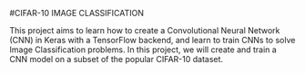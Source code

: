 #CIFAR-10 IMAGE CLASSIFICATION

This project aims to learn how to create a Convolutional Neural Network (CNN) in Keras with a TensorFlow backend, and learn to train CNNs to solve Image Classification problems. In this project, we will create and train a CNN model on a subset of the popular CIFAR-10 dataset.


